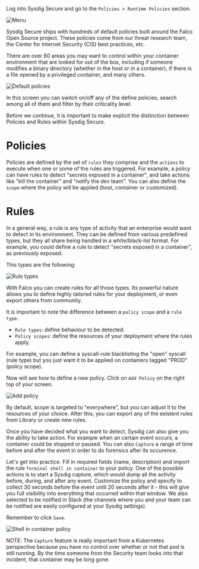 Log into Sysdig Secure and go to the `Policies > Runtime Policies` section.

![Menu](/sysdig/courses/secure/secure-lab08/assets/menu.png)

Sysdig Secure ships with hundreds of default policies built around the Falco Open Source project.
These policies come from our threat research team, the Center for Internet Security (CIS) best practices, etc.

There are over 60 areas you may want to control within your container environment that are looked for out of the box, including if someone modifies a binary directory (whether in the host or in a container),
if there is a file opened by a privileged container, and many others.

![Default policies](/sysdig/courses/secure/secure-lab08/assets/default_policies.png)

In this screen you can switch on/off any of the define policies, search among all of them and filter by their criticality level.

Before we continue, it is important to make explicit the distinction between Policies and Rules within Sysdig Secure.

Policies
===
Policies are defined by the set of `rules` they comprise and the `actions` to execute when one or some of the rules are triggered. For example, a policy can have rules to detect "secrets exposed in a container", and take actions like "kill the container" and "notify the dev team". You can also define the `scope` where the policy will be applied (host, container or customized).

Rules
===
In a general way, a rule is any type of activity that an enterprise would want to detect in its environment. They can be defined from various predefined types, but they all share being handled in a white/black-list format. For example, you could define a rule to detect "secrets exposed in a container", as previously exposed.

This types are the following:

![Rule types](/sysdig/courses/secure/secure-lab08/assets/rule_types.png)

With Falco you can create rules for all those types. Its powerful nature allows you to define highly tailored rules for your deployment, or even export others from community.

It is important to note the difference between a `policy scope` and a `rule type`. 
- `Rule types`: define behaviour to be detected.
- `Policy scopes`: define the resources of your deployment where the rules apply.

For example, you can define a syscall-rule blacklisting the "open" syscall (rule type) but you just want it to be applied on containers tagged "PROD" (policy scope).

Now will see how to define a new policy. Click on `Add Policy` on the right top of your screen.

![Add policy](/sysdig/courses/secure/secure-lab08/assets/add_policy.png)

By default, scope is targeted to "everywhere", but you can adjust it to the resources of your choice.
After this, you can export any of the existent rules from Library or create new rules.

Once you have decided what you want to detect, Sysdig can also give you the ability to take action.
For example when an certain event occurs, a container could be stopped or paused. You can also `Capture` a range of time before and after the event in order to do forensics after its occurence. 

Let's get into practice. Fill in required fields (name, description) and import the rule `Terminal shell in container` to your policy.
One of the possible actions is to start a Sysdig capture, which would dump all the activity before, during, and after any event.
Customize the policy and specify to collect 30 seconds before the event until 20 seconds after it -
this will give you full visibility into everything that occurred within that window. We also selected to be notified in Slack (the channels where you and your team can be notified are easily configured at your Sysdig settings).

Remember to click `Save`.

![Shell in container policy](/sysdig/courses/secure/secure-lab08/assets/shell_in_container_policy.png)

NOTE: The `Capture` feature is really important from a Kubernetes perspective because you have no control over
whether or not that pod is still running.  By the time someone from the Security team looks into that incident,
that container may be long gone.
